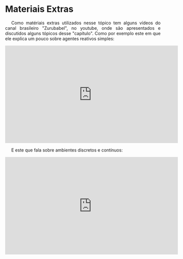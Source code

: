# Materiais Extras

<p style="text-indent: 20px; text-align: justify">
Como matériais extras utilizados nesse tópico tem alguns vídeos do canal brasileiro "Zurubabel", no youtube, onde são apresentados e discutidos alguns tópicos desse "capítulo". Como por exemplo este em que ele explica um pouco sobre agentes reativos simples:
</p>

<iframe width="560" height="315"  src="https://www.youtube.com/embed/E9j3x571oMU" title="YouTube video player" frameborder="0" allow="accelerometer; autoplay; clipboard-write; encrypted-media; gyroscope; picture-in-picture" allowfullscreen></iframe>

<p style="text-indent: 20px; text-align: justify">
E este que fala sobre ambientes discretos e contínuos:
</p>

<iframe width="560" height="315"  src="https://www.youtube.com/embed/pJ2O-VVW1SI" title="YouTube video player" frameborder="0" allow="accelerometer; autoplay; clipboard-write; encrypted-media; gyroscope; picture-in-picture" allowfullscreen></iframe>
